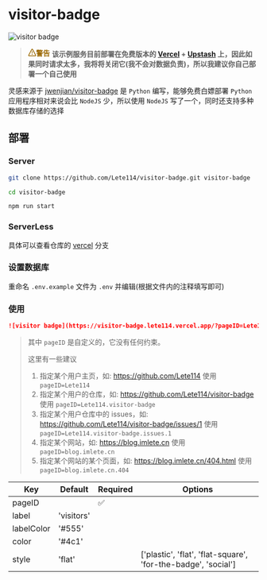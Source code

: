 # visitor-badge

![visitor badge](https://visitor-badge.lete114.vercel.app/?pageID=Lete114.visitor-badge)

> **<span style="color:#9a6700;display:inline-flex;align-items:center;"><svg viewBox="0 0 16 16" version="1.1" width="16" height="16"  fill="currentColor" aria-hidden="true"><path fill-rule="evenodd" d="M8.22 1.754a.25.25 0 00-.44 0L1.698 13.132a.25.25 0 00.22.368h12.164a.25.25 0 00.22-.368L8.22 1.754zm-1.763-.707c.659-1.234 2.427-1.234 3.086 0l6.082 11.378A1.75 1.75 0 0114.082 15H1.918a1.75 1.75 0 01-1.543-2.575L6.457 1.047zM9 11a1 1 0 11-2 0 1 1 0 012 0zm-.25-5.25a.75.75 0 00-1.5 0v2.5a.75.75 0 001.5 0v-2.5z"></path></svg><font style="vertical-align: inherit;"><font style="vertical-align: inherit;">警告</font></font></span>** **该示例服务目前部署在免费版本的 [Vercel](https://vercel.com) + [Upstash](https://upstash.com/) 上，因此如果同时请求太多，我将将关闭它(我不会对数据负责)，所以我建议你自己部署一个自己使用**

灵感来源于 [jwenjian/visitor-badge](https://github.com/jwenjian/visitor-badge) 是 `Python` 编写，能够免费白嫖部署 `Python` 应用程序相对来说会比 `NodeJS` 少，所以使用 `NodeJS` 写了一个，同时还支持多种数据库存储的选择

## 部署

### Server

```bash
git clone https://github.com/Lete114/visitor-badge.git visitor-badge

cd visitor-badge

npm run start
```

### ServerLess

具体可以查看仓库的 [vercel](https://github.com/Lete114/visitor-badge/tree/vercel) 分支

### 设置数据库

重命名 `.env.example` 文件为 `.env` 并编辑(根据文件内的注释填写即可)

### 使用

```markdown
![visitor badge](https://visitor-badge.lete114.vercel.app/?pageID=Lete114.visitor-badge)
```

> 其中 `pageID` 是自定义的，它没有任何约束。
>
> 这里有一些建议
>
> 1.  指定某个用户主页，如: https://github.com/Lete114 使用 `pageID=Lete114`
> 2.  指定某个用户的仓库，如: https://github.com/Lete114/visitor-badge 使用 `pageID=Lete114.visitor-badge`
> 3.  指定某个用户仓库中的 issues，如: https://github.com/Lete114/visitor-badge/issues/1 使用 `pageID=Lete114.visitor-badge.issues.1`
> 4.  指定某个网站，如: https://blog.imlete.cn 使用 `pageID=blog.imlete.cn`
> 5.  指定某个网站的某个页面，如: https://blog.imlete.cn/404.html 使用 `pageID=blog.imlete.cn.404`

| Key        | Default    | Required | Options                                                       |
| ---------- | ---------- | -------- | ------------------------------------------------------------- |
| pageID     |            | ✅       |                                                               |
| label      | 'visitors' |          |                                                               |
| labelColor | '#555'     |          |                                                               |
| color      | '#4c1'     |          |                                                               |
| style      | 'flat'     |          | ['plastic', 'flat', 'flat-square', 'for-the-badge', 'social'] |

